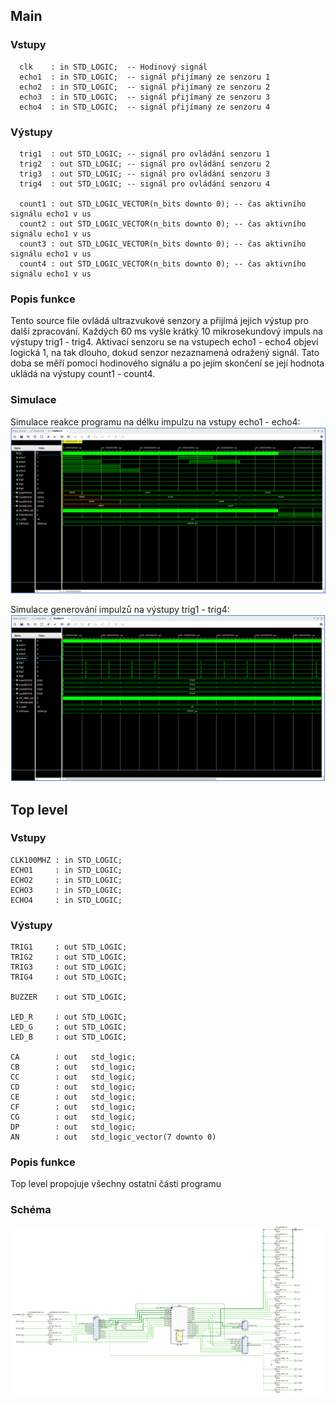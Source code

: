 ## Main

### Vstupy

      clk    : in STD_LOGIC;  -- Hodinový signál
      echo1  : in STD_LOGIC;  -- signál přijímaný ze senzoru 1
      echo2  : in STD_LOGIC;  -- signál přijímaný ze senzoru 2
      echo3  : in STD_LOGIC;  -- signál přijímaný ze senzoru 3
      echo4  : in STD_LOGIC;  -- signál přijímaný ze senzoru 4

### Výstupy

      trig1  : out STD_LOGIC; -- signál pro ovládání senzoru 1
      trig2  : out STD_LOGIC; -- signál pro ovládání senzoru 2
      trig3  : out STD_LOGIC; -- signál pro ovládání senzoru 3
      trig4  : out STD_LOGIC; -- signál pro ovládání senzoru 4

      count1 : out STD_LOGIC_VECTOR(n_bits downto 0); -- čas aktivního signálu echo1 v us
      count2 : out STD_LOGIC_VECTOR(n_bits downto 0); -- čas aktivního signálu echo1 v us
      count3 : out STD_LOGIC_VECTOR(n_bits downto 0); -- čas aktivního signálu echo1 v us
      count4 : out STD_LOGIC_VECTOR(n_bits downto 0); -- čas aktivního signálu echo1 v us

### Popis funkce
Tento source file ovládá ultrazvukové senzory a přijímá jejich výstup pro další zpracování. Každých 60 ms vyšle krátký 10 mikrosekundový impuls na výstupy trig1 - trig4. Aktivací senzoru se na vstupech echo1 - echo4 objeví logická 1, na tak dlouho, dokud senzor nezaznamená odražený signál. Tato doba se měří pomocí hodinového signálu a po jejím skončení se její hodnota ukládá na výstupy count1 - count4.

### Simulace
Simulace reakce programu na délku impulzu na vstupy echo1 - echo4:
![Simulace echo](echo_sim.png)

Simulace generování impulzů na výstupy trig1 - trig4:
![Simulace trig](trig_sim.png)



## Top level

### Vstupy
    CLK100MHZ : in STD_LOGIC;
    ECHO1     : in STD_LOGIC;
    ECHO2     : in STD_LOGIC;
    ECHO3     : in STD_LOGIC;
    ECHO4     : in STD_LOGIC;

### Výstupy
    TRIG1     : out STD_LOGIC;
    TRIG2     : out STD_LOGIC;
    TRIG3     : out STD_LOGIC;
    TRIG4     : out STD_LOGIC;
    
    BUZZER    : out STD_LOGIC;
    
    LED_R     : out STD_LOGIC;
    LED_G     : out STD_LOGIC;
    LED_B     : out STD_LOGIC;
    
    CA        : out   std_logic;                     
    CB        : out   std_logic;                     
    CC        : out   std_logic;                     
    CD        : out   std_logic;                     
    CE        : out   std_logic;                     
    CF        : out   std_logic;                     
    CG        : out   std_logic;                     
    DP        : out   std_logic;                     
    AN        : out   std_logic_vector(7 downto 0)

### Popis funkce
Top level propojuje všechny ostatní části programu

### Schéma
![Schéma](schema.png)